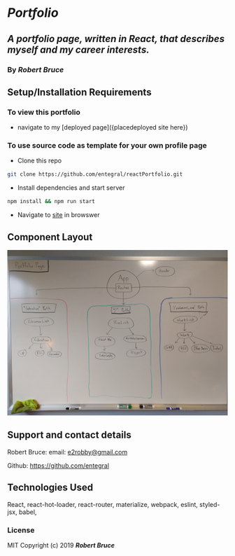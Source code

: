 # _Portfolio_

## _A portfolio page, written in React, that describes myself and my career interests._

### By _**Robert Bruce**_

## Setup/Installation Requirements

### To view this portfolio

* navigate to my [deployed page]({placedeployed site here})

### To use source code as template for your own profile page

* Clone this repo

```bash
git clone https://github.com/entegral/reactPortfolio.git
```

* Install dependencies and start server

```bash
npm install && npm run start
```

* Navigate to [site](http://localhost:8080) in browswer 

## Component Layout

![component layout](./src/assets/images/layout.jpg "Initial Component Plan")

## Support and contact details

Robert Bruce:
  email: e2robby@gmail.com

  Github: https://github.com/entegral

## Technologies Used

React, react-hot-loader, react-router, materialize, webpack, eslint, styled-jsx, babel, 

### License

MIT Copyright (c) 2019 **_Robert Bruce_**